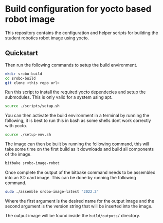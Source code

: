 Build configuration for yocto based robot image
===============================================

This repository contains the configuration and helper scripts for building the student robotics robot image using yocto.

Quickstart
----------

Then run the following commands to setup the build environment.

```bash
mkdir srobo-build
cd srobo-build
git clone <this repo url>
```

Run this script to install the required yocto dependecies and setup the submodules.
This is only valid for a system using apt.

```bash
source ./scripts/setup.sh
```

You can then activate the build environment in a terminal by running the following, it is best to run this in bash as some shells dont work correctly with yocto.

```bash
source ./setup-env.sh
```

The image can then be built by running the following command, this will take some time on the first build as it downloads and build all components of the image.

```bash
bitbake srobo-image-robot
```

Once complete the output of the bitbake command needs to be assembled into an SD card image.
This can be done by running the following command.

```bash
sudo ./assemble srobo-image-latest "2022.2"
```

Where the first argument is the desired name for the output image and the second argument is the version string that will be inserted into the image.

The output image will be found inside the ```build/outputs/``` directory.

[yocto-deps]: https://www.yoctoproject.org/docs/2.4.2/yocto-project-qs/yocto-project-qs.html#packages

